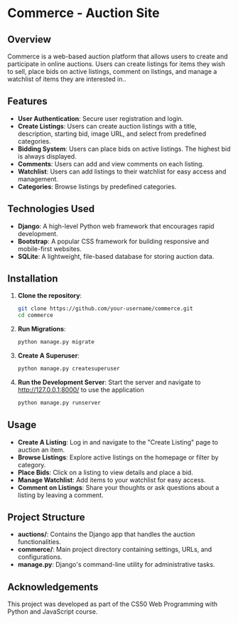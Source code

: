 # Commerce - Auction Site

## Overview
Commerce is a web-based auction platform that allows users to create and participate in online auctions. Users can create listings for items they wish to sell, place bids on active listings, comment on listings, and manage a watchlist of items they are interested in..

## Features
- **User Authentication**: Secure user registration and login.
- **Create Listings**: Users can create auction listings with a title, description, starting bid, image URL, and select from predefined categories.
- **Bidding System**: Users can place bids on active listings. The highest bid is always displayed.
- **Comments**: Users can add and view comments on each listing.
- **Watchlist**: Users can add listings to their watchlist for easy access and management.
- **Categories**: Browse listings by predefined categories.


## Technologies Used
- **Django**: A high-level Python web framework that encourages rapid development.
- **Bootstrap**: A popular CSS framework for building responsive and mobile-first websites.
- **SQLite**: A lightweight, file-based database for storing auction data.

## Installation
1. **Clone the repository**:
   ```bash
   git clone https://github.com/your-username/commerce.git
   cd commerce
   ```

2. **Run Migrations**:
   ```bash
   python manage.py migrate
   ```

3. **Create A Superuser**:
   ```bash
   python manage.py createsuperuser
   ```

4. **Run the Development Server**:
   Start the server and navigate to http://127.0.0.1:8000/ to use the application

   ```bash
   python manage.py runserver
   ```

## Usage
- **Create A Listing**: Log in and navigate to the "Create Listing" page to auction an item.
- **Browse Listings**: Explore active listings on the homepage or filter by category.
- **Place Bids**: Click on a listing to view details and place a bid.
- **Manage Watchlist**: Add items to your watchlist for easy access.
- **Comment on Listings**: Share your thoughts or ask questions about a listing by leaving a comment.

## Project Structure
- **auctions/**: Contains the Django app that handles the auction functionalities.
- **commerce/**: Main project directory containing settings, URLs, and configurations.
- **manage.py**: Django's command-line utility for administrative tasks.

## Acknowledgements
 This project was developed as part of the CS50 Web Programming with Python and JavaScript course.
